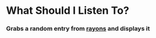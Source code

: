 # What Should I Listen To?

### Grabs a random entry from [rayons](https://github.com/GordonDiggs/rayons) and displays it
